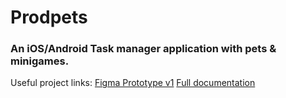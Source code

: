 # Prodpets 
### An iOS/Android Task manager application with pets & minigames.

Useful project links: 
[Figma Prototype v1](https://www.figma.com/file/vVPDon20f6FkiVHsleYxLN/Productivity-Pets-v1.0(sky-theme)?node-id=0%3A1)
[Full documentation](https://docs.google.com/document/d/1Cly5HvnuwJk-FmKcLOIMceCYE8YLnmkRjSYSs41Lh-8/edit#heading=h.nm7pa0lz4ps3)
